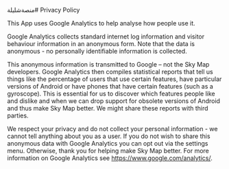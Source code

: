 منصةشليلة# Privacy Policy
    
This App uses Google Analytics to help analyse how people use it.
    
Google Analytics collects standard internet log information and visitor behaviour information
in an anonymous form. Note that the data is anonymous - no personally identifiable information
is collected.
    
This anonymous information is transmitted to Google – not the Sky Map developers. Google Analytics then compiles
statistical reports that tell us things like the percentage of users that use certain features,
have particular versions of Android or have phones that have certain features (such as a gyroscope).
This is essential for us to discover which features
people like and dislike and when we can drop support for obsolete versions of Android
and thus make Sky Map better.  We might share these reports with third parties.
    
We respect your privacy and do not collect your personal information - we cannot tell anything about
you as a user. If you do not
wish to share this anonymous data with Google Analytics you can opt out via the settings menu.
Otherwise, thank you for helping make Sky Map better. For more information on
Google Analytics see  https://www.google.com/analytics/.
